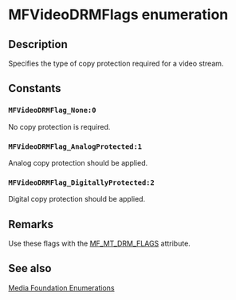 # MFVideoDRMFlags enumeration

## Description

Specifies the type of copy protection required for a video stream.

## Constants

### `MFVideoDRMFlag_None:0`

No copy protection is required.

### `MFVideoDRMFlag_AnalogProtected:1`

Analog copy protection should be applied.

### `MFVideoDRMFlag_DigitallyProtected:2`

Digital copy protection should be applied.

## Remarks

Use these flags with the [MF_MT_DRM_FLAGS](https://learn.microsoft.com/windows/desktop/medfound/mf-mt-drm-flags-attribute) attribute.

## See also

[Media Foundation Enumerations](https://learn.microsoft.com/windows/desktop/medfound/media-foundation-enumerations)